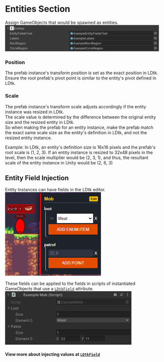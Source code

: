 # Entities Section

Assign GameObjects that would be spawned as entities.  
![Section](../../images/unity/inspector/Entities.png)

### Position
The prefab instance's transform position is set as the exact position in LDtk.  
Ensure the root prefab's pivot point is similar to the entity's pivot defined in LDtk.

### Scale
The prefab instance's transform scale adjusts accordingly if the entity instance was resized in LDtk.  
The scale value is determined by the difference between the original entity size and the resized entity in LDtk.  
So when making the prefab for an entity instance, make the prefab match the exact same scale size as the entity's definition in LDtk, and not the resized entity instance.  

Example: In LDtk, an entity's definition size is 16x16 pixels and the prefab's root scale is (1, 2, 3). 
If an entity instance is resized to 32x48 pixels in the level, then the scale multiplier would be (2, 3, 1), and thus, the resultant scale of the entity instance in Unity would be (2, 6, 3)

## Entity Field Injection

Entity Instances can have fields in the LDtk editor.  
![LDtk Editor Entity Fields](../../images/ldtk/EntityFields.png)

These fields can be applied to the fields in scripts of instantiated GameObjects that use a [`LDtkField`](../WorkingWithAPI/LDtkField.md) attribute.  
![Unity Entity Fields](../../images/unity/inspector/EntityFields.png)

#### View more about injecting values at [`LDtkField`](../WorkingWithAPI/LDtkField.md)

